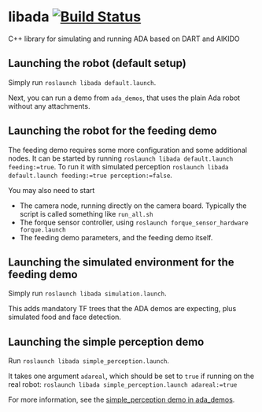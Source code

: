 # libada [![Build Status](https://github.com/personalrobotics/libada/actions/workflows/build-test.yml/badge.svg?branch=master)](https://github.com/personalrobotics/libada/actions)

C++ library for simulating and running ADA based on DART and AIKIDO

## Launching the robot (default setup)

Simply run `roslaunch libada default.launch`.

Next, you can run a demo from `ada_demos`, that uses the plain Ada robot without any attachments.

## Launching the robot for the feeding demo

The feeding demo requires some more configuration and some additional nodes.
It can be started by running `roslaunch libada default.launch feeding:=true`.
To run it with simulated perception `roslaunch libada default.launch feeding:=true perception:=false`.

You may also need to start
- The camera node, running directly on the camera board. Typically the script is called something like `run_all.sh`
- The forque sensor controller, using `roslaunch forque_sensor_hardware forque.launch`
- The feeding demo parameters, and the feeding demo itself.

## Launching the simulated environment for the feeding demo

Simply run `roslaunch libada simulation.launch`.

This adds mandatory TF trees that the ADA demos are expecting, plus simulated food and face detection.

## Launching the simple perception demo

Run `roslaunch libada simple_perception.launch`.

It takes one argument `adareal`, which should be set to `true` if running on the real robot:
`roslaunch libada simple_perception.launch adareal:=true`

For more information, see the [simple_perception demo in ada_demos](https://github.com/personalrobotics/ada_demos/tree/master/simple_perception).
